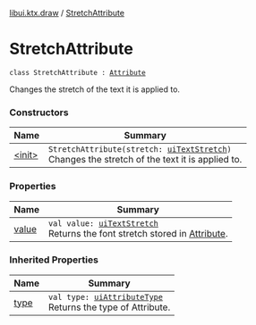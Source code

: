 [libui.ktx.draw](../index.md) / [StretchAttribute](./index.md)

# StretchAttribute

`class StretchAttribute : `[`Attribute`](../-attribute/index.md)

Changes the stretch of the text it is applied to.

### Constructors

| Name | Summary |
|---|---|
| [&lt;init&gt;](-init-.md) | `StretchAttribute(stretch: `[`uiTextStretch`](../../libui/ui-text-stretch.md)`)`<br>Changes the stretch of the text it is applied to. |

### Properties

| Name | Summary |
|---|---|
| [value](value.md) | `val value: `[`uiTextStretch`](../../libui/ui-text-stretch.md)<br>Returns the font stretch stored in [Attribute](../-attribute/index.md). |

### Inherited Properties

| Name | Summary |
|---|---|
| [type](../-attribute/type.md) | `val type: `[`uiAttributeType`](../../libui/ui-attribute-type.md)<br>Returns the type of Attribute. |
